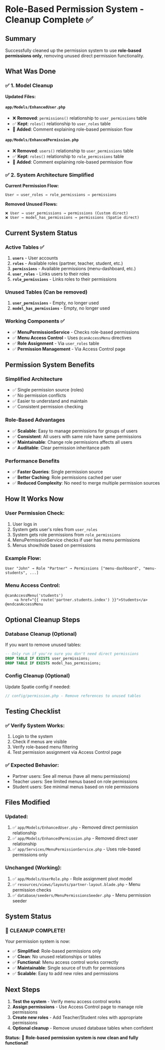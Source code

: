 # Role-Based Permission System - Cleanup Complete ✅

## Summary

Successfully cleaned up the permission system to use **role-based permissions only**, removing unused direct permission functionality.

## What Was Done

### ✅ 1. Model Cleanup
**Updated Files:**

#### `app/Models/EnhancedUser.php`
- ❌ **Removed**: `permissions()` relationship to `user_permissions` table
- ✅ **Kept**: `roles()` relationship to `user_roles` table
- 📝 **Added**: Comment explaining role-based permission flow

#### `app/Models/EnhancedPermission.php`
- ❌ **Removed**: `users()` relationship to `user_permissions` table
- ✅ **Kept**: `roles()` relationship to `role_permissions` table
- 📝 **Added**: Comment explaining role-based permission flow

### ✅ 2. System Architecture Simplified

**Current Permission Flow:**
```
User → user_roles → role_permissions → permissions
```

**Removed Unused Flows:**
```
❌ User → user_permissions → permissions (Custom direct)
❌ User → model_has_permissions → permissions (Spatie direct)
```

## Current System Status

### **Active Tables** ✅
1. **`users`** - User accounts
2. **`roles`** - Available roles (partner, teacher, student, etc.)
3. **`permissions`** - Available permissions (menu-dashboard, etc.)
4. **`user_roles`** - Links users to their roles
5. **`role_permissions`** - Links roles to their permissions

### **Unused Tables** (Can be removed)
1. **`user_permissions`** - Empty, no longer used
2. **`model_has_permissions`** - Empty, no longer used

### **Working Components** ✅
- ✅ **MenuPermissionService** - Checks role-based permissions
- ✅ **Menu Access Control** - Uses `@canAccessMenu` directives
- ✅ **Role Assignment** - Via `user_roles` table
- ✅ **Permission Management** - Via Access Control page

## Permission System Benefits

### **Simplified Architecture**
- ✅ Single permission source (roles)
- ✅ No permission conflicts
- ✅ Easier to understand and maintain
- ✅ Consistent permission checking

### **Role-Based Advantages**
- ✅ **Scalable**: Easy to manage permissions for groups of users
- ✅ **Consistent**: All users with same role have same permissions
- ✅ **Maintainable**: Change role permissions affects all users
- ✅ **Auditable**: Clear permission inheritance path

### **Performance Benefits**
- ✅ **Faster Queries**: Single permission source
- ✅ **Better Caching**: Role permissions cached per user
- ✅ **Reduced Complexity**: No need to merge multiple permission sources

## How It Works Now

### **User Permission Check:**
1. User logs in
2. System gets user's roles from `user_roles`
3. System gets role permissions from `role_permissions`
4. MenuPermissionService checks if user has menu permissions
5. Menus show/hide based on permissions

### **Example Flow:**
```
User "John" → Role "Partner" → Permissions ["menu-dashboard", "menu-students", ...]
```

### **Menu Access Control:**
```blade
@canAccessMenu('students')
    <a href="{{ route('partner.students.index') }}">Students</a>
@endcanAccessMenu
```

## Optional Cleanup Steps

### **Database Cleanup** (Optional)
If you want to remove unused tables:
```sql
-- Only run if you're sure you don't need direct permissions
DROP TABLE IF EXISTS user_permissions;
DROP TABLE IF EXISTS model_has_permissions;
```

### **Config Cleanup** (Optional)
Update Spatie config if needed:
```php
// config/permission.php - Remove references to unused tables
```

## Testing Checklist

### ✅ **Verify System Works:**
1. Login to the system
2. Check if menus are visible
3. Verify role-based menu filtering
4. Test permission assignment via Access Control page

### ✅ **Expected Behavior:**
- Partner users: See all menus (have all menu permissions)
- Teacher users: See limited menus based on role permissions
- Student users: See minimal menus based on role permissions

## Files Modified

### **Updated:**
1. ✅ `app/Models/EnhancedUser.php` - Removed direct permission relationship
2. ✅ `app/Models/EnhancedPermission.php` - Removed direct user relationship
3. ✅ `app/Services/MenuPermissionService.php` - Uses role-based permissions only

### **Unchanged (Working):**
1. ✅ `app/Models/UserRole.php` - Role assignment pivot model
2. ✅ `resources/views/layouts/partner-layout.blade.php` - Menu permission checks
3. ✅ `database/seeders/MenuPermissionsSeeder.php` - Menu permission seeder

## System Status

### 🎉 **CLEANUP COMPLETE!**

Your permission system is now:
- ✅ **Simplified**: Role-based permissions only
- ✅ **Clean**: No unused relationships or tables
- ✅ **Functional**: Menu access control works correctly
- ✅ **Maintainable**: Single source of truth for permissions
- ✅ **Scalable**: Easy to add new roles and permissions

## Next Steps

1. **Test the system** - Verify menu access control works
2. **Assign permissions** - Use Access Control page to manage role permissions
3. **Create new roles** - Add Teacher/Student roles with appropriate permissions
4. **Optional cleanup** - Remove unused database tables when confident

**Status:** 🎯 **Role-based permission system is now clean and fully functional!**
